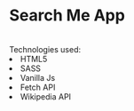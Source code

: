 <h1> Search Me App</h1>
<br>
Technologies used:
<li>HTML5</li>
<li>SASS</li>
<li>Vanilla Js</li>
<li>Fetch API</li>
<li>Wikipedia API</li>
